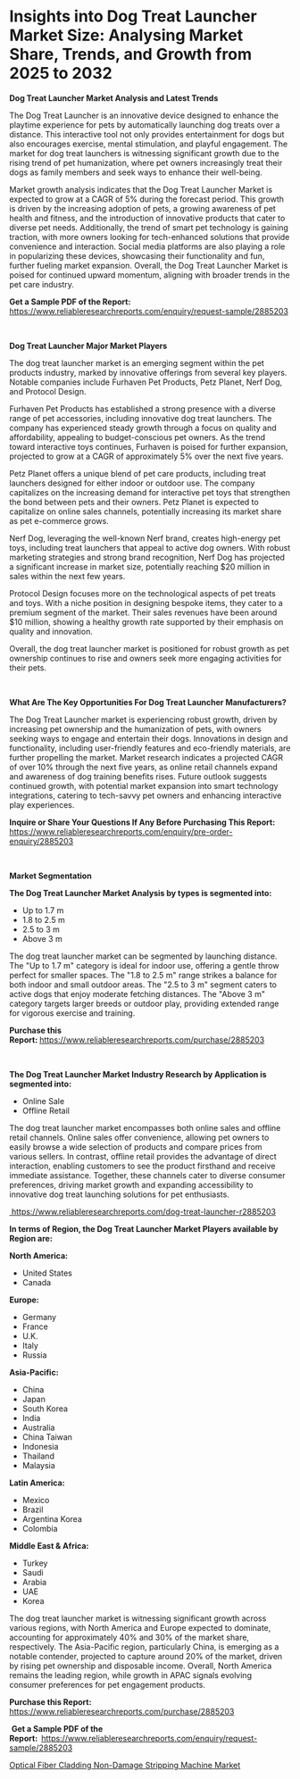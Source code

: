 <p><h1>Insights into Dog Treat Launcher Market Size: Analysing Market Share, Trends, and Growth from 2025 to 2032</h1></p><p><strong>Dog Treat Launcher Market Analysis and Latest Trends</strong></p>
<p><p>The Dog Treat Launcher is an innovative device designed to enhance the playtime experience for pets by automatically launching dog treats over a distance. This interactive tool not only provides entertainment for dogs but also encourages exercise, mental stimulation, and playful engagement. The market for dog treat launchers is witnessing significant growth due to the rising trend of pet humanization, where pet owners increasingly treat their dogs as family members and seek ways to enhance their well-being.</p><p>Market growth analysis indicates that the Dog Treat Launcher Market is expected to grow at a CAGR of 5% during the forecast period. This growth is driven by the increasing adoption of pets, a growing awareness of pet health and fitness, and the introduction of innovative products that cater to diverse pet needs. Additionally, the trend of smart pet technology is gaining traction, with more owners looking for tech-enhanced solutions that provide convenience and interaction. Social media platforms are also playing a role in popularizing these devices, showcasing their functionality and fun, further fueling market expansion. Overall, the Dog Treat Launcher Market is poised for continued upward momentum, aligning with broader trends in the pet care industry.</p></p>
<p><strong>Get a Sample PDF of the Report:&nbsp;</strong> <a href="https://www.reliableresearchreports.com/enquiry/request-sample/2885203?utm_campaign=2957&utm_medium=2&utm_source=Github&utm_content=ia&utm_term=13032025&utm_id=dog-treat-launcher">https://www.reliableresearchreports.com/enquiry/request-sample/2885203</a></p>
<p>&nbsp;</p>
<p><strong>Dog Treat Launcher Major Market Players</strong></p>
<p><p>The dog treat launcher market is an emerging segment within the pet products industry, marked by innovative offerings from several key players. Notable companies include Furhaven Pet Products, Petz Planet, Nerf Dog, and Protocol Design. </p><p>Furhaven Pet Products has established a strong presence with a diverse range of pet accessories, including innovative dog treat launchers. The company has experienced steady growth through a focus on quality and affordability, appealing to budget-conscious pet owners. As the trend toward interactive toys continues, Furhaven is poised for further expansion, projected to grow at a CAGR of approximately 5% over the next five years.</p><p>Petz Planet offers a unique blend of pet care products, including treat launchers designed for either indoor or outdoor use. The company capitalizes on the increasing demand for interactive pet toys that strengthen the bond between pets and their owners. Petz Planet is expected to capitalize on online sales channels, potentially increasing its market share as pet e-commerce grows.</p><p>Nerf Dog, leveraging the well-known Nerf brand, creates high-energy pet toys, including treat launchers that appeal to active dog owners. With robust marketing strategies and strong brand recognition, Nerf Dog has projected a significant increase in market size, potentially reaching $20 million in sales within the next few years.</p><p>Protocol Design focuses more on the technological aspects of pet treats and toys. With a niche position in designing bespoke items, they cater to a premium segment of the market. Their sales revenues have been around $10 million, showing a healthy growth rate supported by their emphasis on quality and innovation.</p><p>Overall, the dog treat launcher market is positioned for robust growth as pet ownership continues to rise and owners seek more engaging activities for their pets.</p></p>
<p>&nbsp;</p>
<p><strong>What Are The Key Opportunities For Dog Treat Launcher Manufacturers?</strong></p>
<p><p>The Dog Treat Launcher market is experiencing robust growth, driven by increasing pet ownership and the humanization of pets, with owners seeking ways to engage and entertain their dogs. Innovations in design and functionality, including user-friendly features and eco-friendly materials, are further propelling the market. Market research indicates a projected CAGR of over 10% through the next five years, as online retail channels expand and awareness of dog training benefits rises. Future outlook suggests continued growth, with potential market expansion into smart technology integrations, catering to tech-savvy pet owners and enhancing interactive play experiences.</p></p>
<p><strong>Inquire or Share Your Questions If Any Before Purchasing This Report:</strong> <a href="https://www.reliableresearchreports.com/enquiry/pre-order-enquiry/2885203?utm_campaign=2957&utm_medium=2&utm_source=Github&utm_content=ia&utm_term=13032025&utm_id=dog-treat-launcher">https://www.reliableresearchreports.com/enquiry/pre-order-enquiry/2885203</a></p>
<p>&nbsp;</p>
<p><strong>Market Segmentation</strong></p>
<p><strong>The Dog Treat Launcher Market Analysis by types is segmented into:</strong></p>
<p><ul><li>Up to 1.7 m</li><li>1.8 to 2.5 m</li><li>2.5 to 3 m</li><li>Above 3 m</li></ul></p>
<p><p>The dog treat launcher market can be segmented by launching distance. The "Up to 1.7 m" category is ideal for indoor use, offering a gentle throw perfect for smaller spaces. The "1.8 to 2.5 m" range strikes a balance for both indoor and small outdoor areas. The "2.5 to 3 m" segment caters to active dogs that enjoy moderate fetching distances. The "Above 3 m" category targets larger breeds or outdoor play, providing extended range for vigorous exercise and training.</p></p>
<p><strong>Purchase this Report:&nbsp;</strong><a href="https://www.reliableresearchreports.com/purchase/2885203?utm_campaign=2957&utm_medium=2&utm_source=Github&utm_content=ia&utm_term=13032025&utm_id=dog-treat-launcher">https://www.reliableresearchreports.com/purchase/2885203</a></p>
<p>&nbsp;</p>
<p><strong>The Dog Treat Launcher Market Industry Research by Application is segmented into:</strong></p>
<p><ul><li>Online Sale</li><li>Offline Retail</li></ul></p>
<p><p>The dog treat launcher market encompasses both online sales and offline retail channels. Online sales offer convenience, allowing pet owners to easily browse a wide selection of products and compare prices from various sellers. In contrast, offline retail provides the advantage of direct interaction, enabling customers to see the product firsthand and receive immediate assistance. Together, these channels cater to diverse consumer preferences, driving market growth and expanding accessibility to innovative dog treat launching solutions for pet enthusiasts.</p></p>
<p><a href="https://www.reliableresearchreports.com/dog-treat-launcher-r2885203?utm_campaign=2957&utm_medium=2&utm_source=Github&utm_content=ia&utm_term=13032025&utm_id=dog-treat-launcher">&nbsp;https://www.reliableresearchreports.com/dog-treat-launcher-r2885203</a></p>
<p><strong>In terms of Region, the Dog Treat Launcher Market Players available by Region are:</strong></p>
<p>
    <p> <strong> North America: </strong>
        <ul>
            <li>United States</li>
            <li>Canada</li>
        </ul>
        </p> 
    <p> <strong> Europe: </strong>
        <ul>
            <li>Germany</li>
            <li>France</li>
            <li>U.K.</li>
            <li>Italy</li>
            <li>Russia</li>
        </ul>
        </p> 
    <p> <strong> Asia-Pacific: </strong>
        <ul>
            <li>China</li>
            <li>Japan</li>
            <li>South Korea</li>
            <li>India</li>
            <li>Australia</li>
            <li>China Taiwan</li>
            <li>Indonesia</li>
            <li>Thailand</li>
            <li>Malaysia</li>
        </ul>
        </p> 
    <p> <strong> Latin America: </strong>
        <ul>
            <li>Mexico</li>
            <li>Brazil</li>
            <li>Argentina Korea</li>
            <li>Colombia</li>
        </ul>
        </p> 
    <p> <strong> Middle East & Africa: </strong>
        <ul>
            <li>Turkey</li>
            <li>Saudi</li>
            <li>Arabia</li>
            <li>UAE</li>
            <li>Korea</li>
        </ul>
    </p>
    </p>
<p><p>The dog treat launcher market is witnessing significant growth across various regions, with North America and Europe expected to dominate, accounting for approximately 40% and 30% of the market share, respectively. The Asia-Pacific region, particularly China, is emerging as a notable contender, projected to capture around 20% of the market, driven by rising pet ownership and disposable income. Overall, North America remains the leading region, while growth in APAC signals evolving consumer preferences for pet engagement products.</p></p>
<p><strong>Purchase this Report: </strong><a href="https://www.reliableresearchreports.com/purchase/2885203?utm_campaign=2957&utm_medium=2&utm_source=Github&utm_content=ia&utm_term=13032025&utm_id=dog-treat-launcher">https://www.reliableresearchreports.com/purchase/2885203</a></p>
<p>&nbsp;<strong>Get a Sample PDF of the Report:&nbsp;&nbsp;</strong><a href="https://www.reliableresearchreports.com/enquiry/request-sample/2885203?utm_campaign=2957&utm_medium=2&utm_source=Github&utm_content=ia&utm_term=13032025&utm_id=dog-treat-launcher">https://www.reliableresearchreports.com/enquiry/request-sample/2885203</a></p>
<p><strong></strong></p>
<p><p><a href="https://github.com/abantolemox08/Market-Research-Report-List-1/blob/main/optical-fiber-cladding-non-damage-stripping-machine-market.md?utm_campaign=2957&utm_medium=2&utm_source=Github&utm_content=ia&utm_term=13032025&utm_id=dog-treat-launcher">Optical Fiber Cladding Non-Damage Stripping Machine Market</a></p></p>